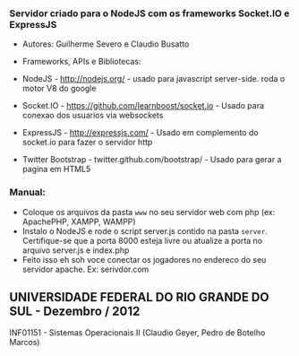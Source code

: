 ### Servidor criado para o NodeJS com os frameworks Socket.IO e ExpressJS

- Autores: Guilherme Severo e Claudio Busatto

- Frameworks, APIs e Bibliotecas:

- NodeJS - http://nodejs.org/ - usado para javascript server-side. roda o motor V8 do google 

- Socket.IO - https://github.com/learnboost/socket.io - Usado para conexao dos usuarios via websockets

- ExpressJS - http://expressjs.com/ - Usado em complemento do socket.io para fazer o servidor http
- Twitter Bootstrap - twitter.github.com/bootstrap/ - Usado para gerar a pagina em HTML5

### Manual: 
- Coloque os arquivos da pasta `www` no seu servidor web com php (ex: ApachePHP, XAMPP, WAMPP)
- Instalo o NodeJS e rode o script server.js contido na pasta `server`. Certifique-se que a porta 8000 esteja livre
	ou atualize a porta no arquivo server.js e index.php
- Feito isso eh soh voce conectar os jogadores no endereco do seu servidor apache. Ex: serivdor.com
  



UNIVERSIDADE FEDERAL DO RIO GRANDE DO SUL - Dezembro / 2012
---------------
INF01151 - Sistemas Operacionais II (Claudio Geyer, Pedro de Botelho Marcos)